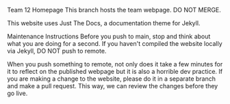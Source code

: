 Team 12 Homepage
This branch hosts the team webpage. DO NOT MERGE.

This website uses Just The Docs, a documentation theme for Jekyll.

Maintenance Instructions
Before you push to main, stop and think about what you are doing for a second. If you haven't compiled the website locally via Jekyll, DO NOT push to remote.

When you push something to remote, not only does it take a few minutes for it to reflect on the published webpage but it is also a horrible dev practice.
If you are making a change to the website, please do it in a separate branch and make a pull request. This way, we can review the changes before they go live.